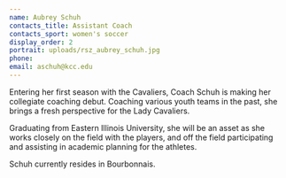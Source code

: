 ```yaml
---
name: Aubrey Schuh
contacts_title: Assistant Coach
contacts_sport: women's soccer
display_order: 2
portrait: uploads/rsz_aubrey_schuh.jpg
phone:
email: aschuh@kcc.edu
---
```


Entering her first season with the Cavaliers, Coach Schuh is making her collegiate coaching debut. Coaching various youth teams in the past, she brings a fresh perspective for the Lady Cavaliers.

Graduating from Eastern Illinois University, she will be an asset as she works closely on the field with the players, and off the field participating and assisting in academic planning for the athletes.

Schuh currently resides in Bourbonnais.
